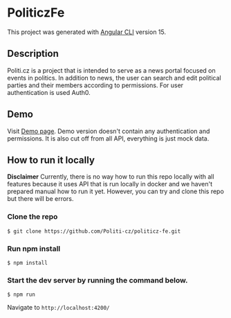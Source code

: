 # PoliticzFe

This project was generated with [Angular CLI](https://github.com/angular/angular-cli) version 15.

## Description
Politi.cz is a project that is intended to serve as a news portal focused on events in politics. In addition to news, the user can search and edit political parties and their members according to permissions. For user authentication is used Auth0.
## Demo
Visit [Demo page](https://politi-cz.github.io/politicz-fe/). Demo version doesn't contain any authentication and permissions. It is also cut off from all API, everything is just mock data.
## How to run it locally
**Disclaimer** Currently, there is no way how to run this repo locally with all features because it uses API that is run locally in docker and we haven't prepared manual how to run it yet. However, you can try and clone this repo but there will be errors. 
### Clone the repo
`$ git clone https://github.com/Politi-cz/politicz-fe.git`
### Run npm install
`$ npm install`
### Start the dev server by running the command below.
`$ npm run`

Navigate to `http://localhost:4200/`



